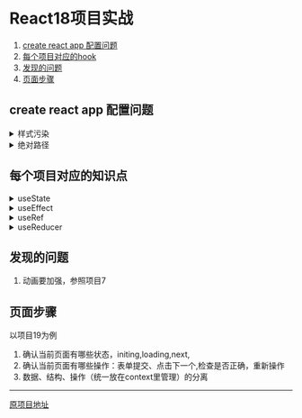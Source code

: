 # React18项目实战
1. [create react app 配置问题](#example)
2. [每个项目对应的hook](#example2)
3. [发现的问题](#third-example)
4. [页面步骤](#fourth-examplehttpwwwfourthexamplecom)

## create react app 配置问题

<details>
  <summary>样式污染</summary>

  * css in module
  * sytled-components
</details>
<details>
  <summary>绝对路径</summary>

  ```js
  // 1. yarn eject
  // 2. config/webpack.config.js
  alias: {
      ...
      'src':path.resolve('src') // '新的路径抬头'：path.resolve('src')
    },
  // 3. 配置jsconfig.json(解决vscode绝对路径无法引用的问题)
    {
      "compilerOptions": {
        "baseUrl": "./",
        "paths": {
          "src/*": ["src/*"]
        }
      }
    }
  ```
</details>

## 每个项目对应的知识点
<details>
<summary>useState</summary>

* 注意useState设置的state不能在原来的数据里面更改(参照项目2)
* useState中setState可接收一个参数表示prev的数据(参照项目3)
* 注意setState设置时数据是动态的(项目5和项目6对比)
* 如果不封装子组件要注意useState设置值的范围（参照项目9 alert的影响范围）

</details>

<details>
<summary>useEffect</summary>
 
* useEffect的依赖项不能是引用数据类型，不然无法比较，参见项目10
</details>

<details>
<summary>useRef</summary>

* 获取元素的大小和位置
```js
  // 可以参照原项目12，我没有用useRef和useContext的方式来做悬浮窗
  const tempBtn = e.target.getBoundingClientRect();
  const center = (tempBtn.left + tempBtn.right) / 2;
  const bottom = tempBtn.bottom - 3;
```
</details>

<details>
<summary>useReducer</summary>

* useReducer可以代替操作比较多的组件，可以完美代替useState
* useReducer可以让界面变得更加干净，实现数据操作、界面数据调用的完美分离，参照项目13 
</details>

## 发现的问题
1. 动画要加强，参照项目7


## 页面步骤
以项目19为例
1. 确认当前页面有哪些状态，initing,loading,next,
2. 确认当前页面有哪些操作：表单提交、点击下一个,检查是否正确，重新操作
3. 数据、结构、操作（统一放在context里管理）的分离

---
[原项目地址](https://www.youtube.com/watch?v=iZhV0bILFb0)